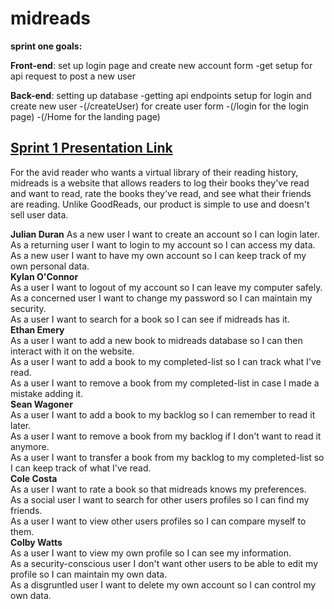 # midreads

**sprint one goals:**

**Front-end**: set up login page and create new account form
  -get setup for api request to post a new user

**Back-end**: setting up database
      -getting api endpoints setup for login and create new user
      -(/createUser) for create user form
      -(/login for the login page)
      -(/Home for the landing page)

## [Sprint 1 Presentation Link](https://docs.google.com/presentation/d/1fVWsk3W9rDHimIflp0LBNuOf-9ZI9US3m1Q95WrmV24/edit?usp=sharing)

For the avid reader who wants a virtual library of their reading history, midreads is a website that allows readers to log their books they've read and want to read, rate the books they've read, and see what their friends are reading. Unlike GoodReads, our product is simple to use and doesn't sell user data.

**Julian Duran**
As a new user I want to create an account so I can login later.  
As a returning user I want to login to my account so I can access my data.  
As a new user I want to have my own account so I can keep track of my own personal data.  
**Kylan O'Connor**  
As a user I want to logout of my account so I can leave my computer safely.  
As a concerned user I want to change my password so I can maintain my security.  
As a user I want to search for a book so I can see if midreads has it.  
**Ethan Emery**  
As a user I want to add a new book to midreads database so I can then interact with it on the website.  
As a user I want to add a book to my completed-list so I can track what I've read.  
As a user I want to remove a book from my completed-list in case I made a mistake adding it.  
**Sean Wagoner**  
As a user I want to add a book to my backlog so I can remember to read it later.  
As a user I want to remove a book from my backlog if I don't want to read it anymore.  
As a user I want to transfer a book from my backlog to my completed-list so I can keep track of what I've read.  
**Cole Costa**  
As a user I want to rate a book so that midreads knows my preferences.  
As a social user I want to search for other users profiles so I can find my friends.  
As a user I want to view other users profiles so I can compare myself to them.  
**Colby Watts**  
As a user I want to view my own profile so I can see my information.  
As a security-conscious user I don't want other users to be able to edit my profile so I can maintain my own data.  
As a disgruntled user I want to delete my own account so I can control my own data.  

